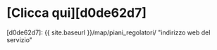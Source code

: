# [Clicca qui][d0de62d7]

  [d0de62d7]: {{ site.baseurl }}/map/piani_regolatori/ "indirizzo web del servizio"
